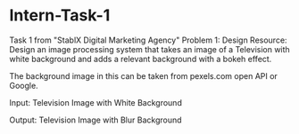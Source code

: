 # Intern-Task-1
Task 1 from "StablX Digital Marketing Agency"
Problem 1: Design 
Resource:  Design an image processing system that takes an image of a Television with white background and adds a relevant background with a bokeh effect. 

The background image in this can be taken from pexels.com open API or Google.  


Input: Television Image with White Background

Output:
Television Image with Blur Background 
